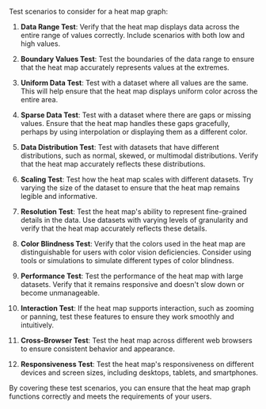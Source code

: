 Test scenarios to consider for a heat map graph:

1. **Data Range Test**: Verify that the heat map displays data across the entire range of values correctly. Include scenarios with both low and high values.

2. **Boundary Values Test**: Test the boundaries of the data range to ensure that the heat map accurately represents values at the extremes.

3. **Uniform Data Test**: Test with a dataset where all values are the same. This will help ensure that the heat map displays uniform color across the entire area.

4. **Sparse Data Test**: Test with a dataset where there are gaps or missing values. Ensure that the heat map handles these gaps gracefully, perhaps by using interpolation or displaying them as a different color.

5. **Data Distribution Test**: Test with datasets that have different distributions, such as normal, skewed, or multimodal distributions. Verify that the heat map accurately reflects these distributions.

6. **Scaling Test**: Test how the heat map scales with different datasets. Try varying the size of the dataset to ensure that the heat map remains legible and informative.

7. **Resolution Test**: Test the heat map's ability to represent fine-grained details in the data. Use datasets with varying levels of granularity and verify that the heat map accurately reflects these details.

8. **Color Blindness Test**: Verify that the colors used in the heat map are distinguishable for users with color vision deficiencies. Consider using tools or simulations to simulate different types of color blindness.

9. **Performance Test**: Test the performance of the heat map with large datasets. Verify that it remains responsive and doesn't slow down or become unmanageable.

10. **Interaction Test**: If the heat map supports interaction, such as zooming or panning, test these features to ensure they work smoothly and intuitively.

11. **Cross-Browser Test**: Test the heat map across different web browsers to ensure consistent behavior and appearance.

12. **Responsiveness Test**: Test the heat map's responsiveness on different devices and screen sizes, including desktops, tablets, and smartphones.

By covering these test scenarios, you can ensure that the heat map graph functions correctly and meets the requirements of your users.